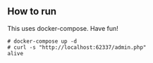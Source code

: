 ## How to run

This uses docker-compose. Have fun!

```
# docker-compose up -d
# curl -s "http://localhost:62337/admin.php"
alive
```
